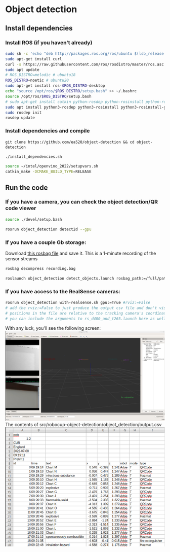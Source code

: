 # Object detection
## Install dependencies
### Install ROS (if you haven't already)
```bash
sudo sh -c 'echo "deb http://packages.ros.org/ros/ubuntu $(lsb_release -sc) main" > /etc/apt/sources.list.d/ros-latest.list'
sudo apt-get install curl
curl -s https://raw.githubusercontent.com/ros/rosdistro/master/ros.asc | sudo apt-key add -
sudo apt update
# ROS_DISTRO=melodic # ubuntu18
ROS_DISTRO=noetic # ubuntu20
sudo apt-get install ros-$ROS_DISTRO-desktop
echo "source /opt/ros/$ROS_DISTRO/setup.bash" >> ~/.bashrc
source /opt/ros/$ROS_DISTRO/setup.bash
# sudo apt-get install catkin python-rosdep python-rosinstall python-rosinstall-generator python-wstool build-essential # ubuntu18
sudo apt install python3-rosdep python3-rosinstall python3-rosinstall-generator python3-wstool build-essential # ubuntu20
sudo rosdep init
rosdep update
```

### Install dependencies and compile
```
git clone https://github.com/ea520/object-detection && cd object-detection
```
```bash
./install_dependencies.sh
```
```bash
source ~/intel/openvino_2022/setupvars.sh 
catkin_make -DCMAKE_BUILD_TYPE=RELEASE
```

## Run the code

### If you have a camera, you can check the object detection/QR code viewer
```bash
source ./devel/setup.bash
```
```bash
rosrun object_detection detect2d --gpu
```

### If you have a couple Gb storage:
Download [this rosbag file](https://drive.google.com/drive/u/1/folders/1Y2u8pNS8XX3paCsEkHHC_YGhx59B44ql) and save it.
This is a 1-minute recording of the sensor streams

```bash
rosbag decompress recording.bag
```
```bash
roslaunch object_detection detect_objects.launch rosbag_path:=/full/path/to/recording.bag gpu:=True
```

### If you have access to the RealSense cameras:
```bash
rosrun object_detection with-realsense.sh gpu:=True #rviz:=False
# add the rviz:=False to just produce the output csv file and don't visualise it.
# positions in the file are relative to the tracking camera's coordinate system
# you can include the arguments to rs_d400_and_t265.launch here as well
```

With any luck, you'll see the following screen:
![Object detection visualisation](visualisation.png)
The contents of src/robocup-object-detection/object_detection/output.csv
![Output](output.png)
